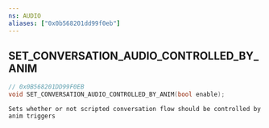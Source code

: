 ```yaml
---
ns: AUDIO
aliases: ["0x0b568201dd99f0eb"]
---
```

## SET_CONVERSATION_AUDIO_CONTROLLED_BY_ANIM

```c
// 0x0B568201DD99F0EB
void SET_CONVERSATION_AUDIO_CONTROLLED_BY_ANIM(bool enable);
```

```
Sets whether or not scripted conversation flow should be controlled by anim triggers
```
